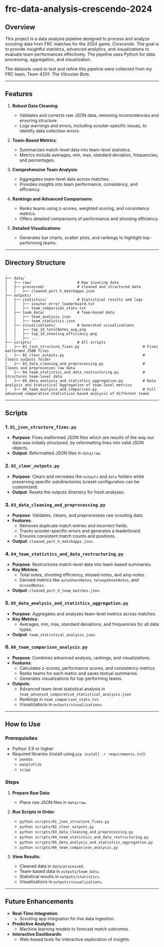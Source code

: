 # frc-data-analysis-crescendo-2024

## Overview
This project is a data analysis pipeline designed to process and analyze scouting data from FRC matches for the 2024 game, *Crescendo*. The goal is to provide insightful statistics, advanced analytics, and visualizations to evaluate team performances effectively. The pipeline uses Python for data processing, aggregation, and visualization.

The datasets used to test and refine this pipeline were collected from my FRC team, Team 4201: *The Vitruvian Bots*.

---

## Features

1. **Robust Data Cleaning**:
   - Validates and corrects raw JSON data, removing inconsistencies and ensuring structure.
   - Logs warnings and errors, including scouter-specific issues, to identify data collection errors.

2. **Team-Based Metrics**:
   - Summarizes match-level data into team-level statistics.
   - Metrics include averages, min, max, standard deviation, frequencies, and percentages.

3. **Comprehensive Team Analysis**:
   - Aggregates team-level data across matches.
   - Provides insights into team performance, consistency, and efficiency.

4. **Rankings and Advanced Comparisons**:
   - Ranks teams using z-scores, weighted scoring, and consistency metrics.
   - Offers detailed comparisons of performance and shooting efficiency.

5. **Detailed Visualizations**:
   - Generates bar charts, scatter plots, and rankings to highlight top-performing teams.

---

## Directory Structure

```
.
├── data/
│   ├── raw/                     # Raw scouting data
│   ├── processed/               # Cleaned and structured data
│   │   ├── cleaned_port_h_matchapps.json
├── outputs/
│   ├── statistics/              # Statistical results and logs
│   │   ├── scouter_error_leaderboard.txt
│   │   ├── team_comparison_stats.txt
│   ├── team_data/               # Team-based data
│   │   ├── team_analysis.json
│   │   ├── team_statistics.json
│   ├── visualizations/          # Generated visualizations
│   │   ├── top_10_totalNotes_avg.png
│   │   ├── top_10_shooting_efficiency.png
│   │   ├── ...
├── scripts/                     # All scripts
│   ├── 01_json_structure_fixes.py                             # Fixes malformed JSON files
│   ├── 02_clear_outputs.py                                    # Clears outputs folder
│   ├── 03_data_cleaning_and_preprocessing.py                  # Cleans and preprocesses raw data
│   ├── 04_team_statistics_and_data_restructuring.py           # Structures team-level data
│   ├── 05_data_analysis_and_statistics_aggregation.py         # Data Analysis and Statistical Aggregation of team-level metrics
│   ├── 06_team_analysis_and_comparison.py                     # Full advanced comparative statistical-based analysis of different teams
```

---

## Scripts

### 1. `01_json_structure_fixes.py`
- **Purpose**: Fixes malformed JSON files which are results of the way our data was initially structured, by reformatting lines into valid JSON objects.
- **Output**: Reformatted JSON files in `data/raw`.

### 2. `02_clear_outputs.py`
- **Purpose**: Clears and recreates the `outputs` and `data` folders while preserving specific subdirectories (creset configuration can be customized).
- **Output**: Resets the outputs directory for fresh analyses.

### 3. `03_data_cleaning_and_preprocessing.py`
- **Purpose**: Validates, cleans, and preprocesses raw scouting data.
- **Features**:
  - Removes duplicate match entries and incorrect fields.
  - Tracks scouter-specific errors and generates a leaderboard.
  - Ensures consistent match counts and positions.
- **Output**: `cleaned_port_h_matchapps.json`.

### 4. `04_team_statistics_and_data_restructuring.py`
- **Purpose**: Restructures match-level data into team-based summaries.
- **Key Metrics**:
  - Total notes, shooting efficiency, missed notes, and amp notes.
  - Derived metrics like `autoShootNotes`, `teleopShootNotes`, and `missedNotes`.
- **Output**: `cleaned_port_h_team_matches.json`.

### 5. `05_data_analysis_and_statistics_aggregation.py`
- **Purpose**: Aggregates and analyzes team-level metrics across matches.
- **Key Metrics**:
  - Averages, min, max, standard deviations, and frequencies for all data types.
- **Output**: `team_statistical_analysis.json`.

### 6. `06_team_comparison_analysis.py`
- **Purpose**: Combines advanced analysis, rankings, and visualizations.
- **Features**:
  - Calculates z-scores, performance scores, and consistency metrics.
  - Ranks teams for each metric and saves textual summaries.
  - Generates visualizations for top-performing teams.
- **Outputs**:
  - Advanced team-level statistical analysis in `team_advanced_comparative_statistical_analysis.json`
  - Rankings in `team_comparison_stats.txt`.
  - Visualizations in `outputs/visualizations`.

---

## How to Use

### Prerequisites
- Python 3.9 or higher
- Required libraries (install using `pip install -r requirements.txt`):
  - `pandas`
  - `matplotlib`
  - `scipy`

### Steps
1. **Prepare Raw Data**:
   - Place raw JSON files in `data/raw`.

2. **Run Scripts in Order**:
   - `python scripts/01_json_structure_fixes.py`
   - `python scripts/02_clear_outputs.py`
   - `python scripts/03_data_cleaning_and_preprocessing.py`
   - `python scripts/04_team_statistics_and_data_restructuring.py`
   - `python scripts/05_data_analysis_and_statistics_aggregation.py`
   - `python scripts/06_team_comparison_analysis.py`

3. **View Results**:
   - Cleaned data in `data/processed`.
   - Team-based data in `outputs/team_data`.
   - Statistical results in `outputs/statistics`.
   - Visualizations in `outputs/visualizations`.

---

## Future Enhancements
- **Real-Time Integration**:
  - Scouting app integration for live data ingestion.
- **Predictive Analytics**:
  - Machine learning models to forecast match outcomes.
- **Interactive Dashboards**:
  - Web-based tools for interactive exploration of insights.